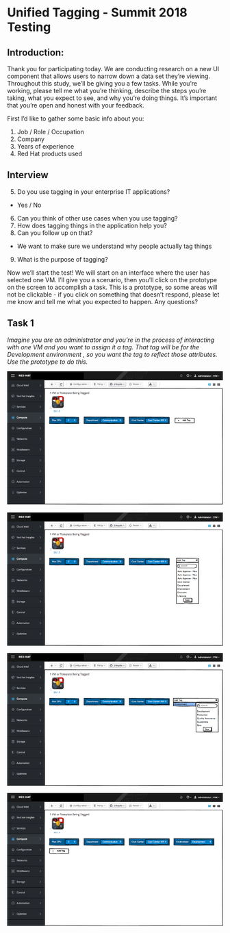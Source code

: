 # Unified Tagging - Summit 2018 Testing


 ## Introduction:
Thank you for participating today. We are conducting research on a new UI component that allows users to narrow down a data set they’re viewing. Throughout this study, we’ll be giving you a few tasks. While you’re working, please tell me what you’re thinking, describe the steps you’re taking, what you expect to see, and why you’re doing things. It’s important that you’re open and honest with your feedback.

First I’d like to gather some basic info about you:

1. Job / Role / Occupation
2. Company
3. Years of experience
4. Red Hat products used

## Interview

5. Do you use tagging in your enterprise IT applications?
  * Yes / No
6. Can you think of other use cases when you use tagging?
7. How does tagging things in the application help you?
8. Can you follow up on that?
  * We want to make sure we understand why people actually tag things
9. What is the purpose of tagging?

Now we’ll start the test! We will start on an interface where the user has selected one VM. I’ll give you a scenario, then you’ll click on the prototype on the screen to accomplish a task. This is a prototype, so some areas will not be clickable - if you click on something that doesn’t respond, please let me know and tell me what you expected to happen. Any questions?

## Task 1
*Imagine you are an administrator and you’re in the process of interacting with one VM and you want to assign it a tag. That tag will be for the Development environment , so you want the tag to reflect those attributes. Use the prototype to do this.*

![Apply1](img/Apply1.png)

![Apply2](img/Apply2.png)

![Apply3](img/Apply3.png)

![Apply4](img/Apply4.png)
